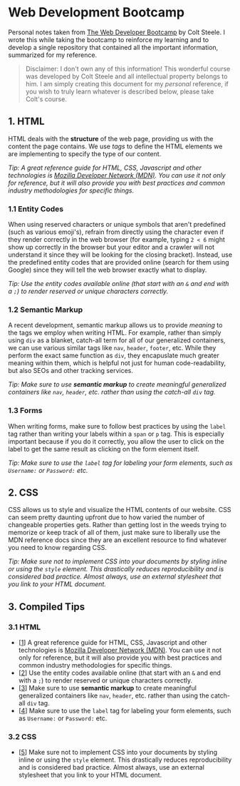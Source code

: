 # Web Development Bootcamp

Personal notes taken from [The Web Developer Bootcamp](https://www.udemy.com/course/the-web-developer-bootcamp/) by Colt Steele. I wrote this while taking the bootcamp to reinforce my learning and to develop a single repository that contained all the important information, summarized for my reference.

> Disclaimer: I don't own any of this information! This wonderful course was developed by Colt Steele and all intellectual property belongs to him. I am simply creating this document for my _personal_ reference, if you wish to truly learn whatever is described below, please take Colt's course.

## 1. HTML

HTML deals with the **structure** of the web page, providing us with the content the page contains. We use _tags_ to define the HTML elements we are implementing to specify the type of our content.

_Tip: A great reference guide for HTML, CSS, Javascript and other technologies is [Mozilla Developer Network (MDN)](https://developer.mozilla.org/en-US/). You can use it not only for reference, but it will also provide you with best practices and common industry methodologies for specific things._

### 1.1 Entity Codes

When using reserved characters or unique symbols that aren't predefined (such as various emoji's), refrain from directly using the character even if they render correctly in the web browser (for example, typing `2 < 6` might show up correctly in the browser but your editor and a crawler will not understand it since they will be looking for the closing bracket). Instead, use the predefined entity codes that are provided online (search for them using Google) since they will tell the web browser exactly what to display.

_Tip: Use the entity codes available online (that start with an `&` and end with a `;`) to render reserved or unique characters correctly._

### 1.2 Semantic Markup

A recent development, semantic markup allows us to provide _meaning_ to the tags we employ when writing HTML. For example, rather than simply using `div` as a blanket, catch-all term for all of our generalized containers, we can use various similar tags like `nav`, `header`, `footer`, etc. While they perform the exact same function as `div`, they encapuslate much greater meaning within them, which is helpful not just for human code-readability, but also SEOs and other tracking services.

_Tip: Make sure to use **semantic markup** to create meaningful generalized containers like `nav`, `header`, etc. rather than using the catch-all `div` tag._

### 1.3 Forms

When writing forms, make sure to follow best practices by using the `label` tag rather than writing your labels within a `span` or `p` tag. This is especially important because if you do it correctly, you allow the user to click on the label to get the same result as clicking on the form element itself.

_Tip: Make sure to use the `label` tag for labeling your form elements, such as `Username:` or `Password:` etc._

## 2. CSS

CSS allows us to style and visualize the HTML contents of our website. CSS can seem pretty daunting upfront due to how varied the number of changeable properties gets. Rather than getting lost in the weeds trying to memorize or keep track of all of them, just make sure to liberally use the MDN reference docs since they are an excellent resource to find whatever you need to know regarding CSS.

_Tip: Make sure not to implement CSS into your documents by styling inline or using the `style` element. This drastically reduces reproducibility and is considered bad practice. Almost always, use an external stylesheet that you link to your HTML document._

## 3. Compiled Tips

### 3.1 HTML

- [[1](#1-html)] A great reference guide for HTML, CSS, Javascript and other technologies is [Mozilla Developer Network (MDN)](https://developer.mozilla.org/en-US/). You can use it not only for reference, but it will also provide you with best practices and common industry methodologies for specific things.
- [[2](#11-entity-codes)] Use the entity codes available online (that start with an `&` and end with a `;`) to render reserved or unique characters correctly.
- [[3](#12-semantic-markup)] Make sure to use **semantic markup** to create meaningful generalized containers like `nav`, `header`, etc. rather than using the catch-all `div` tag.
- [[4](#13-forms)] Make sure to use the `label` tag for labeling your form elements, such as `Username:` or `Password:` etc.

### 3.2 CSS

- [[5](#2-css)] Make sure not to implement CSS into your documents by styling inline or using the `style` element. This drastically reduces reproducibility and is considered bad practice. Almost always, use an external stylesheet that you link to your HTML document.
